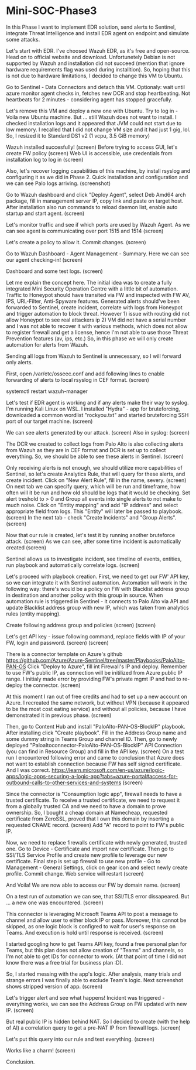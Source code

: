 # Mini-SOC-Phase3

In this Phase I want to implement EDR solution, send alerts to Sentinel, integrate Threat Intelligence and install EDR agent on endpoint and simulate some attacks.

Let's start with EDR. I've choosed Wazuh EDR, as it's free and open-source. Head on to official website and download.
Unfortunetely Debian is not supported by Wazuh and installation did not succeed (mention that ignore hardware requirements flag was used during installtion). So, hoping that this is not due to hardware limitations, I decided to change this VM to Ubuntu.

Go to Sentinel - Data Connectors and detach this VM. 
Optionaly: wait until azure monitor agent checks in, fetches new DCR and stop heartbeating. Not heartbeats for 2 minutes - considering agent has stopped gracefully.

Let's remove this VM and deploy a new one with Ubuntu. Try to log in - Voila new Ubuntu machine. But ... still Wazuh does not want to install. I checked installation logs and it appeared that JVM could not start due to low memory. I recalled that I did not change VM size and it had just 1 gig, lol. So, I resized it to Standard DS1 v2 (1 vcpu, 3.5 GiB memory)

Wazuh installed succesfully! 
(screen)
Before trying to access GUI, let's create FW policy
(screen)
Web UI is accessible, use credentials from installation log to log in
(screen)

Also, let's recover logging capabilities of this machine, by install rsyslog and configuring it as we did in Phase 2.
Quick installation and configuration and we can see Palo logs arriving.
(screenshot)

Go to Wazuh dashboard and click "Deploy Agent", select Deb Amd64 arch package, fill in management server IP, copy link and paste on target host. After installation also run commands to reload daemon list, enable auto startup and start agent.
(screen)

Let's monitor traffic and see if which ports are used by Wazuh Agent. As we can see agent is communicating over port 1515 and 1514
(screen)

Let's create a policy to allow it. Commit changes.
(screen)

Go to Wazuh Dashboard - Agent Management - Summary. Here we can see our agent checking-in!
(screen)

Dashboard and some test logs.
(screen)

Let me explain the concept here. The initial idea was to create a fully integrated Mini Security Operation Centre with a little bit of automation. Traffic to Honeypot should have transited via FW and inspected with FW AV, IPS, URL-Filter, Anti-Spyware features. Generated alerts should've been forwarded to Sentinel, create incident, correlate with logs from Honeypot and trigger automation to block threat.
However 1) issue with routing did not allow Honeypot to see real attackers ip 2) VM did not have a serial number and I was not able to recover it with various methods, which does not allow to register firewall and get a license, hence I'm not able to use those Threat Prevention features (av, ips, etc.) So, in this phase we will only create automation for alerts from Wazuh.

Sending all logs from Wazuh to Sentinel is unnecessary, so I will forward only alerts.

First, open /var/etc/osseec.conf and add following lines to enable forwarding of alerts to local rsyslog in CEF format.
(screen)

systemctl restart wazuh-manager

Let's test if EDR agent is working and if any alerts make their way to syslog. I'm running Kali Linux on WSL. I installed "Hydra" - app for bruteforcing, downloaded a common wordlist "rockyou.txt" and started bruteforcing SSH port of our target machine.
(screen)

We can see alerts generated by our attack. 
(screen)
Also in syslog:
(screen)

The DCR we created to collect logs from Palo Alto is also collecting alerts from Wazuh as they are in CEF format and DCR is set up to collect everything. So, we should be able to see these alerts in Sentinel.
(screen)

Only receiving alerts is not enough, we should utilize more capabilities of Sentinel, so let's create Analytics Rule, that will query for these alerts, and create incident.
Click on "New Alert Rule", fill in the name, severy. 
(screen)
On next tab we can specify query, which will be run and timeframe, how often will it be run and how old should be logs that it would be checking. Set alert treshold to > 0 and Group all events into single alerts to not make to much noise.
Click on "Entity mapping" and add "IP address" and select appropriate field from logs. This "Entity" will later be passed to playbook.
(screen)
In the next tab - check "Create Incidents" and "Group Alerts".
(screen)

Now that our rule is created, let's test it by running another bruteforce attack.
(screen)
As we can see, after some time incident is automatically created
(screen)

Sentinel allows us to investigate incident, see timeline of events, entities, run playbook and automatically correlate logs.
(screen)

Let's proceed with playbook creation. First, we need to get our FW' API key, so we can integrate it with Sentinel automation. Automation will work in the following way: there's would be a policy on FW with Blacklist address group in destination and another policy with this group in source. When automation rule is triggered in Sentinel - it connects to Palo Alto via API and update Blacklist address group with new IP, which was taken from analytics rules (entity mapping). 

Create following address group and policies
(screen) (screen)

Let's get API key - issue following command, replace fields with IP of your FW, login and password.
(screen)
(screen)

There is a connector template on Azure's github
https://github.com/Azure/Azure-Sentinel/tree/master/Playbooks/PaloAlto-PAN-OS
Click "Deploy to Azure", fill int Firewall's IP and deploy. Remember to use FW's public IP, as connection will be initilized from Azure public IP range. I initialy made error by providing FW's private mgmt IP and had to re-deploy the connector.
(screen)

At this moment I ran out of free credits and had to set up a new account on Azure. I recreated the same network, but without VPN (because it appeared to be the most cost eating service) and without all policies, because I have demonstrated it in previous phase.
(screen)

Then, go to Content Hub and install "PaloAlto-PAN-OS-BlockIP" playbook. After installing click "Create playbook". Fill in the Address Group name and some dummy string in Teams Group and channel ID. Then, go to newly deployed "Paloaltoconnector-PaloAlto-PAN-OS-BlockIP" API Connection (you can find in Resource Group) and fill in the API key.
(screen)
On a test run I encountered following error and came to conclusion that Azure does not want to establish connection because FW has self signed certificate. And I was correct. https://learn.microsoft.com/en-us/azure/logic-apps/logic-apps-securing-a-logic-app?tabs=azure-portal#access-for-outbound-calls-to-other-services-and-systems
(screen)

Since the connector is "Consumption logic app", firewall needs to have a trusted certificate. To receive a trusted certificate, we need to request it from a globally trusted CA and we need to have a domain to prove ownership. So, I bought a cheap domain at Namecheap, requested certificate from ZeroSSL, proved that I own this domain by inserting a requested CNAME record.
(screen)
Add "A" record to point to FW's public IP.

Now, we need to replace firewalls certificate with newly generated, trusted one. Go to Device - Certificate and import new certificate. Then go to SSl/TLS Service Profile and create new profile to leverage our new certificate. Final step is set up firewall to use new profile - Go to Management - General Settings, click on gear icon and select newly create profile. Commit change. Web service will restart
(screen)

And Voila! We are now able to access our FW by domain name.
(screen)

On a test run of automation we can see, that SSl/TLS error dissapeared. But ... a new one was encountered. 
(screen)

This connector is leveraging Microsoft Teams API to post a message to channel and allow user to either block IP or pass. Moreover, this cannot be skipped, as one logic block is configred to wait for user's response on Teams. And execution is hold until response is received.
(screen)

I started googling how to get Teams API key, found a free personal plan for Teams, but this plan does not allow creation of "Teams" and channels, so I'm not able to get IDs for connector to work. (At that point of time I did not know there was a free trial for business plan :D).

So, I started messing with the app's logic. After analysis, many trials and strange errors I was finally able to exclude Team's logic. Next screenshot shows stripped version of app.
(screen)

Let's trigger alert and see what happens! Incident was triggered - everything works, we can see the Address Group on FW updated with new IP.
(screen)

But real public IP is hidden behind NAT. So I decided to create (with the help of AI) a correlation query to get a pre-NAT IP from firewall logs.
(screen)

Let's put this query into our rule and test everything.
(screen)

Works like a charm!
(screen)

Conclusion.
